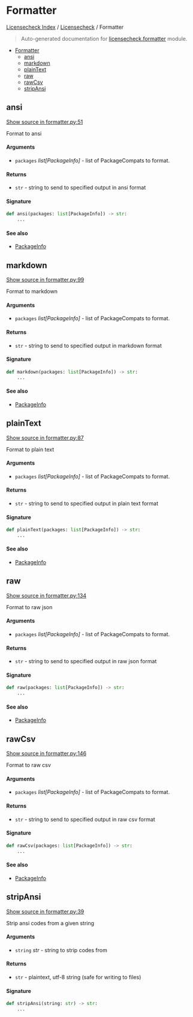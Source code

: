 # Formatter

[Licensecheck Index](../README.md#licensecheck-index) /
[Licensecheck](./index.md#licensecheck) /
Formatter

> Auto-generated documentation for [licensecheck.formatter](../../../licensecheck/formatter.py) module.

- [Formatter](#formatter)
  - [ansi](#ansi)
  - [markdown](#markdown)
  - [plainText](#plaintext)
  - [raw](#raw)
  - [rawCsv](#rawcsv)
  - [stripAnsi](#stripansi)

## ansi

[Show source in formatter.py:51](../../../licensecheck/formatter.py#L51)

Format to ansi

#### Arguments

- `packages` *list[PackageInfo]* - list of PackageCompats to format.

#### Returns

- `str` - string to send to specified output in ansi format

#### Signature

```python
def ansi(packages: list[PackageInfo]) -> str:
    ...
```

#### See also

- [PackageInfo](./types.md#packageinfo)



## markdown

[Show source in formatter.py:99](../../../licensecheck/formatter.py#L99)

Format to markdown

#### Arguments

- `packages` *list[PackageInfo]* - list of PackageCompats to format.

#### Returns

- `str` - string to send to specified output in markdown format

#### Signature

```python
def markdown(packages: list[PackageInfo]) -> str:
    ...
```

#### See also

- [PackageInfo](./types.md#packageinfo)



## plainText

[Show source in formatter.py:87](../../../licensecheck/formatter.py#L87)

Format to plain text

#### Arguments

- `packages` *list[PackageInfo]* - list of PackageCompats to format.

#### Returns

- `str` - string to send to specified output in plain text format

#### Signature

```python
def plainText(packages: list[PackageInfo]) -> str:
    ...
```

#### See also

- [PackageInfo](./types.md#packageinfo)



## raw

[Show source in formatter.py:134](../../../licensecheck/formatter.py#L134)

Format to raw json

#### Arguments

- `packages` *list[PackageInfo]* - list of PackageCompats to format.

#### Returns

- `str` - string to send to specified output in raw json format

#### Signature

```python
def raw(packages: list[PackageInfo]) -> str:
    ...
```

#### See also

- [PackageInfo](./types.md#packageinfo)



## rawCsv

[Show source in formatter.py:146](../../../licensecheck/formatter.py#L146)

Format to raw csv

#### Arguments

- `packages` *list[PackageInfo]* - list of PackageCompats to format.

#### Returns

- `str` - string to send to specified output in raw csv format

#### Signature

```python
def rawCsv(packages: list[PackageInfo]) -> str:
    ...
```

#### See also

- [PackageInfo](./types.md#packageinfo)



## stripAnsi

[Show source in formatter.py:39](../../../licensecheck/formatter.py#L39)

Strip ansi codes from a given string

#### Arguments

- `string` *str* - string to strip codes from

#### Returns

- `str` - plaintext, utf-8 string (safe for writing to files)

#### Signature

```python
def stripAnsi(string: str) -> str:
    ...
```


